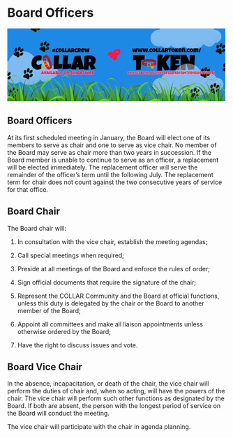 # Board Officers

![](../../.gitbook/assets/1080x360.jpg)

## Board Officers

At its first scheduled meeting in January, the Board will elect one of its members to serve as chair and one to serve as vice chair. No member of the Board may serve as chair more than two years in succession. If the Board member is unable to continue to serve as an officer, a replacement will be elected immediately. The replacement officer will serve the remainder of the officer’s term until the following July. The replacement term for chair does not count against the two consecutive years of service for that office.

## Board Chair

The Board chair will:

1. In consultation with the vice chair, establish the meeting agendas;

2. Call special meetings when required;

3. Preside at all meetings of the Board and enforce the rules of order;

4. Sign official documents that require the signature of the chair;

5. Represent the COLLAR Community and the Board at official functions, unless this duty is delegated by the chair or the Board to another member of the Board;

6. Appoint all committees and make all liaison appointments unless otherwise ordered by the Board;

7. Have the right to discuss issues and vote.

## Board Vice Chair

In the absence, incapacitation, or death of the chair, the vice chair will perform the duties of chair and, when so acting, will have the powers of the chair. The vice chair will perform such other functions as designated by the Board. If both are absent, the person with the longest period of service on the Board will conduct the meeting.

The vice chair will participate with the chair in agenda planning.

